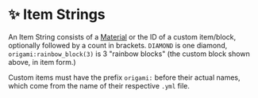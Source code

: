# ✨ Item Strings

An Item String consists of a [Material](https://hub.spigotmc.org/javadocs/bukkit/org/bukkit/Material.html) or the ID of a custom item/block, optionally followed by a count in brackets. `DIAMOND` is one diamond, `origami:rainbow_block(3)` is 3 "rainbow blocks" (the custom block shown above, in item form.)

Custom items must have the prefix `origami:` before their actual names, which come from the name of their respective `.yml` file.
